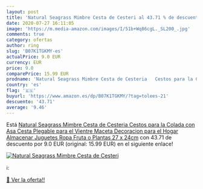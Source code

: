 ```yaml
---
layout: post
title: 'Natural Seagrass Mimbre Cesta de Cesteri al 43.71 % de descuento'
date: 2020-07-27 16:11:05
image: 'https://m.media-amazon.com/images/I/51b+Wq86cgL._SL200_.jpg'
comments: true
category: ofertas
author: ring
slug: 'B07K1TGKMY-es'
actualPrice: 9.0 EUR
currency: EUR
price: 9.0
comparePrice: 15.99 EUR
prodname: 'Natural Seagrass Mimbre Cesta de Cesteria   Cestos para la Colada con Asa   Cesta Plegable para el Vientre Maceta   Decoracion para el Hogar Almacenar Juguetes  Ropa  Fruta o Plantas 27 x 24cm'
country: 'es'
flag: '🇪🇸'
buyurl: 'https://www.amazon.es/dp/B07K1TGKMY/?tag=tolees-21'
descuento: '43.71'
average: '9.46'
---
```


Está [Natural Seagrass Mimbre Cesta de Cesteria   Cestos para la Colada con Asa   Cesta Plegable para el Vientre Maceta   Decoracion para el Hogar Almacenar Juguetes  Ropa  Fruta o Plantas 27 x 24cm](https://www.amazon.es/dp/B07K1TGKMY/?tag=tolees-21) con 43.71 de descuento por 9.0 EUR (original: 15.99 EUR) en el siguiente enlace!

[![Natural Seagrass Mimbre Cesta de Cesteri](https://m.media-amazon.com/images/I/51b+Wq86cgL._SL200_.jpg)](https://www.amazon.es/dp/B07K1TGKMY/?tag=tolees-21)

ℹ️:


[🛒 Ver la oferta!!](https://www.amazon.es/dp/B07K1TGKMY/?tag=tolees-21)
